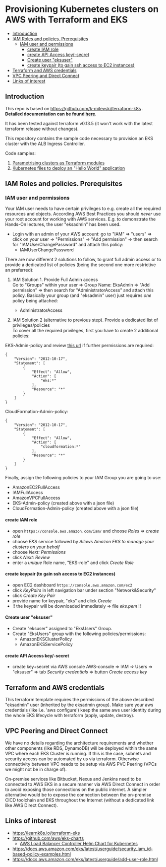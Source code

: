 # Provisioning Kubernetes clusters on AWS with Terraform and EKS
- [Introduction](#introduction)
- [IAM Roles and policies. Prerequisites](#iam-roles-and-policies-prerequisites)
    - [IAM user and permissions](#iam-user-and-permissions)
        - [create IAM role](#create-iam-role)
        - [create API Access key/-secret](#create-api-access-key-secret)
        - [Create user "eksuser"](#create-user-eksuser)
        - [create keypair (to gain ssh access to EC2 instances)](#create-keypair-to-gain-ssh-access-to-ec2-instances)
- [Terraform and AWS credentials](#terraform-and-aws-credentials)
- [VPC Peering and Direct Connect](#vpc-peering-and-direct-connect)
- [Links of interest](#links-of-interest)

## Introduction
This repo is based on https://github.com/k-mitevski/terraform-k8s . 
**Detailed documentation can be found [here](https://learnk8s.io/terraform-eks).**

It has been tested against terraform v0.13.5 (it won't work with the latest terraform release without changes). 

This repository contains the sample code necessary to provision an EKS cluster with the ALB Ingress Controller.

Code samples:

1. [Parametrising clusters as Terraform modules](06_terraform_envs_customised/README.md)
2. [Kubernetes files to deploy an "Hello World" application](kubernetes/README.md)

## IAM Roles and policies. Prerequisites
### IAM user and permissions
Your IAM user needs to have certain privileges to e.g. create all the required resources and objects.  According AWS Best Practices you should *never* use your root account for working with AWS services. E.g. to demonstrate the Hands-On lectures, the user "eksadmin" has been used.

- Login with an admin of your AWS account: go to "IAM" => "users" => click on your user => "Permissions" => "Add permission" => then search for "IAMUserChangePassword" and attach this policy:
    - IAMUserChangePassword

There are now different 2 solutions to follow, to grant full admin access or to provide a dedicated list of policies (being the second one more restrictive an preferred):
1. IAM Solution 1. Provide Full Admin access  
Go to "Groups" within your user => Group Name: EksAdmin => "Add permission" => then search for "AdministratorAccess" and attach this policy. Basically your group (and "eksadmin" user) just requires *one* policy being attached:
    - AdministratorAccess  

2. IAM Solution 2 (alternative to previous step). Provide a dedicated list of privileges/policies  
To cover all the required privileges, first you have to create 2 additional policies:  

EKS-Admin-policy and review [this url](https://docs.aws.amazon.com/eks/latest/userguide/security_iam_id-based-policy-examples.html) if further permissions are required:
```
{
    "Version": "2012-10-17",
    "Statement": [
        {
            "Effect": "Allow",
            "Action": [
                "eks:*"
            ],
            "Resource": "*"
        }
    ]
}
```

CloudFormation-Admin-policy:
```
{
    "Version": "2012-10-17",
    "Statement": [
        {
            "Effect": "Allow",
            "Action": [
                "cloudformation:*"
            ],
            "Resource": "*"
        }
    ]
}
```

Finally, assign the following policies to your IAM Group you are going to use:
  - AmazonEC2FullAccess
  - IAMFullAccess
  - AmazonVPCFullAccess
  - EKS-Admin-policy  (created above with a json file)
  - CloudFormation-Admin-policy (created above with a json file)

#### create IAM role
* open ```https://console.aws.amazon.com/iam/``` and choose _Roles_ => _create role_  
* choose _EKS_ service followed by _Allows Amazon EKS to manage your clusters on your behalf_  
* choose _Next: Permissions_
* click _Next: Review_
* enter a *unique* Role name, "EKS-role" and click *_Create Role_*

#### create keypair (to gain ssh access to EC2 instances)

* open EC2 dashboard ```https://console.aws.amazon.com/ec2```
* click _KeyPairs_ in left navigation bar under section "Network&Security"
* click _Create Key Pair_
* provide name for keypair, "eks" and click *_Create_*
* !! the keypair will be downloaded immediately => file *eks.pem* !!

#### Create user "eksuser"
* Create "eksuser" assigned to "EksUsers" Group. 
* Create "EksUsers" group with the following policies/permissions:
	* AmazonEKSClusterPolicy
    * AmazonEKSServicePolicy

#### create API Access key/-secret
* create key+secret via AWS console
  AWS-console => IAM => Users => "eksuser" => tab *Security credentials* => button *Create access key*

## Terraform and AWS credentials
This terraform template requires the permissions of the above described "eksadmin" user (inherited by the eksadmin group). Make sure your aws credentials (like i.e. 'aws configure') keep the same aws user identity during the whole EKS lifecycle with terraform (apply, update, destroy). 

## VPC Peering and Direct Connect
We have no details regarding the architecture requirements and whether other components (like RDS, DynamoDB) will be deployed within the same VPC where each EKS Cluster is running. If this is the case, subnets and security access can be automated by us via terraform. Otherwise connectivity between VPC needs to be setup via AWS PVC Peering (VPCs we might not be in charge of). 

On-premise services like Bitbucket, Nexus and Jenkins need to be connected to AWS EKS in a secure manner via AWS Direct Connect in order to avoid exposing those connections on the public internet. A simpler alternative would be to expose the connection between the on-premise CICD toolchain and EKS throughout the Internet (without a dedicated link like AWS Direct Connect). 

## Links of interest
- https://learnk8s.io/terraform-eks 
- https://github.com/aws/eks-charts 
    - [AWS Load Balancer Controller Helm Chart for Kubernetes](https://github.com/aws/eks-charts/tree/master/stable/aws-load-balancer-controller) 
- https://docs.aws.amazon.com/eks/latest/userguide/security_iam_id-based-policy-examples.html 
- https://docs.aws.amazon.com/eks/latest/userguide/add-user-role.html
